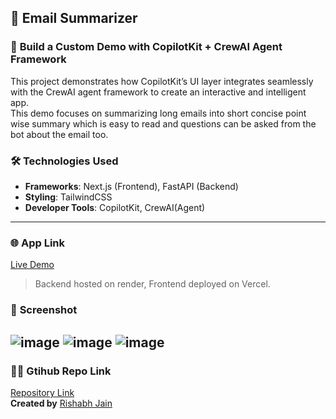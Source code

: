 ## 🚀 **Email Summarizer**

### 📝 **Build a Custom Demo with CopilotKit + CrewAI Agent Framework**

This project demonstrates how CopilotKit’s UI layer integrates seamlessly with the CrewAI agent framework to create an interactive and intelligent app.<br>
This demo focuses on summarizing long emails into short concise point wise summary which is easy to read and questions can be asked from the bot about the email too.


### 🛠️ **Technologies Used**

- **Frameworks**: Next.js (Frontend), FastAPI (Backend)
- **Styling**: TailwindCSS
- **Developer Tools**: CopilotKit, CrewAI(Agent)

---

### 🌐 **App Link**

[Live Demo](https://email-summarizer-neon.vercel.app/)

>Backend hosted on render, Frontend deployed on Vercel.



### 📸 **Screenshot**

![image](https://github.com/user-attachments/assets/2bfa5e06-b2d9-4f69-8042-32164a36baba)
![image](https://github.com/user-attachments/assets/4c0b9d4d-0c7f-4f3f-9d5a-89df8155c0ca)
![image](https://github.com/user-attachments/assets/9ad4e287-ff29-412c-b2db-2298019f6f8a)
---

### 🙋‍♂️ **Gtihub Repo Link**
[Repository Link](https://github.com/rishabh-jain89/Email-Summarizer.git)<br>
**Created by** [Rishabh Jain](https://github.com/rishabh-jain89)
